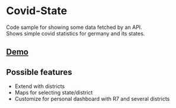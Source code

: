 # Covid-State
Code sample for showing some data fetched by an API.  
Shows simple covid statistics for germany and its states.

## [Demo](https://benkner.github.io/covid-state) 

## Possible features
- Extend with districts
- Maps for selecting state/district
- Customize for personal dashboard with R7 and several districts
